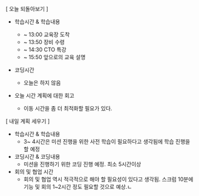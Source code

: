 [ 오늘 되돌아보기 ]
- 학습시간 & 학습내용
    - ~ 13:00 교육장 도착
    - ~ 13:50 장비 수령
    - ~ 14:30 CTO 특강
    - ~ 15:50 앞으로의 교육 설명

- 코딩시간
    - 오늘은 하지 않음

- 오늘 시간 계획에 대한 회고
    - 이동 시간을 좀 더 최적화할 필요가 있다.

[ 내일 계획 세우기 ]
- 학습시간 & 학습내용
    - 3~ 4시간은 미션 진행을 위한 사전 학습이 필요하다고 생각됨에 학습 진행을 할 예정
- 코딩시간 & 코딩내용
    - 미션을 진행하기 위한 코딩 진행 예정. 최소 5시간이상
- 회의 및 협업 시간
    - 회의 및 협업 역시 적극적으로 해야 할 필요성이 있다고 생각됨. 스크럼 10분에 기능 및 회의 1~2시간 정도 필요할 것으로 예상.ㄴ